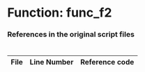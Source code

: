 # Function: func_f2 
### References in the original script files

#

| File | Line Number | Reference code |
| --- | --- | --- |
